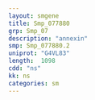 ```yaml
---
layout: smgene
title: Smp_077880
grp: Smp_07
description: "annexin"
smp: Smp_077880.2
uniprot: "G4VL83"
length:  1098
cdd: "ns"
kk: ns
categories: sm
---
```

